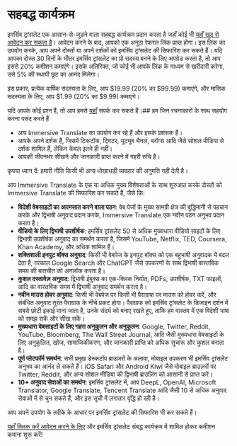 # सहबद्ध कार्यक्रम

इमर्सिव ट्रांसलेट एक आसान-से-जुड़ने वाला सहबद्ध कार्यक्रम प्रदान करता है जहाँ कोई भी [यहाँ खुद से आवेदन कर सकता है](https://immersive-translate.getrewardful.com)। आवेदन करने के बाद, आपको एक अनूठा रेफरल लिंक प्राप्त होगा। इस लिंक का उपयोग करके, आप अपने दोस्तों या अपने दर्शकों को इमर्सिव ट्रांसलेट की सिफारिश कर सकते हैं। यदि आपका दोस्त 30 दिनों के भीतर इमर्सिव ट्रांसलेट का प्रो सदस्य बनने के लिए अपग्रेड करता है, तो आप इससे 20% कमीशन कमाएंगे। इसके अतिरिक्त, जो कोई भी आपके लिंक के माध्यम से खरीदारी करेगा, उसे 5% की स्थायी छूट का आनंद मिलेगा।

इस प्रकार, प्रत्येक वार्षिक सदस्यता के लिए, आप $19.99 (20% का $99.99) कमाएंगे, और मासिक सदस्यता के लिए, आप $1.99 (20% का $9.99) कमाएंगे।

यदि आपके कोई प्रश्न हैं, तो आप हमसे [यहाँ](https://letterbird.co/immersivetranslate) संपर्क कर सकते हैं।## हम जिन रचनाकारों के साथ सहयोग करना पसंद करते हैं

- आप Immersive Translate का उपयोग कर रहे हैं और इसके प्रशंसक हैं।
- आपके अपने दर्शक हैं, जिसमें टिकटॉक, ट्विटर, यूट्यूब चैनल, ब्लॉग्स आदि जैसे सोशल मीडिया से दर्शक शामिल हैं, लेकिन केवल इतने ही नहीं।
- आपकी जीवनभर सीखने और जानकारी प्राप्त करने में गहरी रुचि है।

कृपया ध्यान दें: हमारी नीति किसी भी अन्य धोखाधड़ी व्यवहार की अनुमति नहीं देती है।

आप Immersive Translate के एक या अधिक मुख्य विशेषताओं के साथ शुरुआत करके दोस्तों को Immersive Translate की सिफारिश कर सकते हैं, जैसे कि:

- **विदेशी वेबसाइटों का आत्मसात करने वाला पठन**: वेब पेजों के मुख्य सामग्री क्षेत्र की बुद्धिमानी से पहचान करके और द्विभाषी अनुवाद प्रदान करके, Immersive Translate एक नवीन पठन अनुभव प्रदान करता है।
- **वीडियो के लिए द्विभाषी उपशीर्षक**: इमर्सिव ट्रांसलेट 50 से अधिक मुख्यधारा वीडियो साइटों के लिए द्विभाषी उपशीर्षक अनुवाद का समर्थन करता है, जिसमें YouTube, Netflix, TED, Coursera, Khan Academy, और अधिक शामिल हैं।
- **शक्तिशाली इनपुट बॉक्स अनुवाद**: किसी भी वेबपेज के इनपुट बॉक्स को एक बहुभाषी अनुवादक में बदल देता है, तत्काल Google Search और ChatGPT जैसे उपकरणों के साथ द्विभाषी वास्तविक समय की बातचीत को अनलॉक करता है।
- **कुशल दस्तावेज़ अनुवाद**: द्विभाषी ईबुक्स का एक-क्लिक निर्यात, PDFs, उपशीर्षक, TXT फाइलों, आदि का वास्तविक समय में द्विभाषी अनुवाद समर्थन करता है।
- **नवीन माउस होवर अनुवाद**: किसी भी वेबपेज पर किसी भी पैराग्राफ पर माउस को होवर करें, और संबंधित अनुवाद तुरंत पैराग्राफ के नीचे प्रकट होगा। पैराग्राफ को इमर्सिव ट्रांसलेट के डिजाइन दर्शन में सबसे छोटी इकाई माना जाता है, उनके संदर्भ को बनाए रखते हुए, ताकि हम वास्तव में एक विदेशी भाषा को समझ सकें और सीख सकें।
- **मुख्यधारा वेबसाइटों के लिए गहरा अनुकूलन और अनुकूलन**: Google, Twitter, Reddit, YouTube, Bloomberg, The Wall Street Journal, आदि जैसी मुख्यधारा वेबसाइटों के लिए अनुकूलित, खोज, सामाजिकीकरण, और जानकारी प्राप्ति को अधिक सुचारू और कुशल बनाता है।
- **पूर्ण प्लेटफॉर्म समर्थन**: सभी प्रमुख डेस्कटॉप ब्राउज़रों के अलावा, मोबाइल उपकरण भी इमर्सिव ट्रांसलेट अनुभव का आनंद ले सकते हैं। iOS Safari और Android Kiwi जैसे मोबाइल ब्राउज़रों पर Twitter, Reddit, और अन्य सोशल मीडिया की द्विभाषी ब्राउज़िंग को आसानी से प्राप्त करें।
- **10+ अनुवाद सेवाओं का समर्थन**: इमर्सिव ट्रांसलेट में, आप DeepL, OpenAI, Microsoft Translator, Google Translate, Tencent Translate आदि जैसी 10 से अधिक अनुवाद सेवाओं में से चुन सकते हैं, और इस सूची में लगातार वृद्धि हो रही है।

आप अपने उपयोग के तरीके के आधार पर इमर्सिव ट्रांसलेट की सिफारिश भी कर सकते हैं।

[यहाँ क्लिक करें आवेदन करने के लिए](https://immersive-translate.getrewardful.com) और इमर्सिव ट्रांसलेट संबद्ध कार्यक्रम में शामिल होकर कमीशन कमाना शुरू करें!